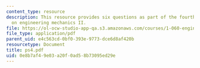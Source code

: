 ```yaml
---
content_type: resource
description: This resource provides six questions as part of the fourth problem set
  on engineering mechanics II.
file: https://ol-ocw-studio-app-qa.s3.amazonaws.com/courses/1-060-engineering-mechanics-ii-spring-2006/0e8b7af49e03a20f0ad58b73095ed29e_ps4.pdf
file_type: application/pdf
parent_uid: e4c563cd-0bf0-393e-9773-dce6d8af420b
resourcetype: Document
title: ps4.pdf
uid: 0e8b7af4-9e03-a20f-0ad5-8b73095ed29e
---
```

